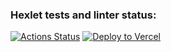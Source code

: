 ### Hexlet tests and linter status:
[![Actions Status](https://github.com/Myotraykt/frontend-project-11/actions/workflows/hexlet-check.yml/badge.svg)](https://github.com/Myotraykt/frontend-project-11/actions)
[![Deploy to Vercel](https://vercel.com/button)](https://vercel.com/artems-projects-42cc05fa/frontend-project-11)